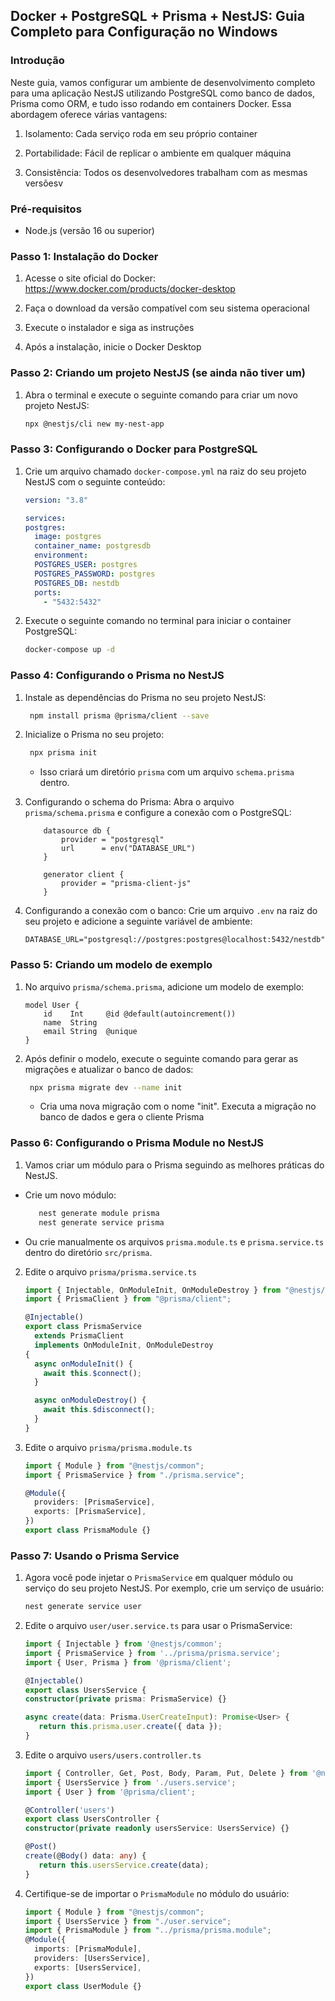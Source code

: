 ## Docker + PostgreSQL + Prisma + NestJS: Guia Completo para Configuração no Windows

### Introdução

Neste guia, vamos configurar um ambiente de desenvolvimento completo para uma aplicação NestJS utilizando PostgreSQL como banco de dados, Prisma como ORM, e tudo isso rodando em containers Docker. Essa abordagem oferece várias vantagens:

1. Isolamento: Cada serviço roda em seu próprio container

2. Portabilidade: Fácil de replicar o ambiente em qualquer máquina

3. Consistência: Todos os desenvolvedores trabalham com as mesmas versõesv

### Pré-requisitos

- Node.js (versão 16 ou superior)

### Passo 1: Instalação do Docker

1. Acesse o site oficial do Docker: https://www.docker.com/products/docker-desktop

2. Faça o download da versão compatível com seu sistema operacional

3. Execute o instalador e siga as instruções

4. Após a instalação, inicie o Docker Desktop

### Passo 2: Criando um projeto NestJS (se ainda não tiver um)

1. Abra o terminal e execute o seguinte comando para criar um novo projeto NestJS:
   ```bash
   npx @nestjs/cli new my-nest-app
   ```

### Passo 3: Configurando o Docker para PostgreSQL

1. Crie um arquivo chamado `docker-compose.yml` na raiz do seu projeto NestJS com o seguinte conteúdo:

   ```yaml
   version: "3.8"

   services:
   postgres:
     image: postgres
     container_name: postgresdb
     environment:
     POSTGRES_USER: postgres
     POSTGRES_PASSWORD: postgres
     POSTGRES_DB: nestdb
     ports:
       - "5432:5432"
   ```

2. Execute o seguinte comando no terminal para iniciar o container PostgreSQL:

   ```bash
   docker-compose up -d
   ```

### Passo 4: Configurando o Prisma no NestJS

1. Instale as dependências do Prisma no seu projeto NestJS:

   ```bash
    npm install prisma @prisma/client --save
   ```

2. Inicialize o Prisma no seu projeto:

   ```bash
    npx prisma init
   ```

   - Isso criará um diretório `prisma` com um arquivo `schema.prisma` dentro.

3. Configurando o schema do Prisma:
   Abra o arquivo `prisma/schema.prisma` e configure a conexão com o PostgreSQL:

   ```prisma
       datasource db {
           provider = "postgresql"
           url      = env("DATABASE_URL")
       }

       generator client {
           provider = "prisma-client-js"
       }

   ```

4. Configurando a conexão com o banco:
   Crie um arquivo `.env` na raiz do seu projeto e adicione a seguinte variável de ambiente:

   ```env
   DATABASE_URL="postgresql://postgres:postgres@localhost:5432/nestdb"
   ```

### Passo 5: Criando um modelo de exemplo

1. No arquivo `prisma/schema.prisma`, adicione um modelo de exemplo:

   ```prisma
   model User {
       id    Int     @id @default(autoincrement())
       name  String
       email String  @unique
   }
   ```

2. Após definir o modelo, execute o seguinte comando para gerar as migrações e atualizar o banco de dados:

   ```bash
    npx prisma migrate dev --name init
   ```

   - Cria uma nova migração com o nome "init". Executa a migração no banco de dados e gera o cliente Prisma

### Passo 6: Configurando o Prisma Module no NestJS

1. Vamos criar um módulo para o Prisma seguindo as melhores práticas do NestJS.

- Crie um novo módulo:
  ```bash
     nest generate module prisma
     nest generate service prisma
  ```
- Ou crie manualmente os arquivos `prisma.module.ts` e `prisma.service.ts` dentro do diretório `src/prisma`.

2. Edite o arquivo `prisma/prisma.service.ts`

   ```typescript
   import { Injectable, OnModuleInit, OnModuleDestroy } from "@nestjs/common";
   import { PrismaClient } from "@prisma/client";

   @Injectable()
   export class PrismaService
     extends PrismaClient
     implements OnModuleInit, OnModuleDestroy
   {
     async onModuleInit() {
       await this.$connect();
     }

     async onModuleDestroy() {
       await this.$disconnect();
     }
   }
   ```

3. Edite o arquivo `prisma/prisma.module.ts`

   ```typescript
   import { Module } from "@nestjs/common";
   import { PrismaService } from "./prisma.service";

   @Module({
     providers: [PrismaService],
     exports: [PrismaService],
   })
   export class PrismaModule {}
   ```

### Passo 7: Usando o Prisma Service

1. Agora você pode injetar o `PrismaService` em qualquer módulo ou serviço do seu projeto NestJS.
   Por exemplo, crie um serviço de usuário:

   ```bash
   nest generate service user
   ```

2. Edite o arquivo `user/user.service.ts` para usar o PrismaService:

   ```typescript
   import { Injectable } from '@nestjs/common';
   import { PrismaService } from '../prisma/prisma.service';
   import { User, Prisma } from '@prisma/client';

   @Injectable()
   export class UsersService {
   constructor(private prisma: PrismaService) {}

   async create(data: Prisma.UserCreateInput): Promise<User> {
      return this.prisma.user.create({ data });
   }
   ```

3. Edite o arquivo `users/users.controller.ts`

   ```typescript
   import { Controller, Get, Post, Body, Param, Put, Delete } from '@nestjs/common';
   import { UsersService } from './users.service';
   import { User } from '@prisma/client';

   @Controller('users')
   export class UsersController {
   constructor(private readonly usersService: UsersService) {}

   @Post()
   create(@Body() data: any) {
      return this.usersService.create(data);
   }
   ```

4. Certifique-se de importar o `PrismaModule` no módulo do usuário:

   ```typescript
   import { Module } from "@nestjs/common";
   import { UsersService } from "./user.service";
   import { PrismaModule } from "../prisma/prisma.module";
   @Module({
     imports: [PrismaModule],
     providers: [UsersService],
     exports: [UsersService],
   })
   export class UserModule {}
   ```
